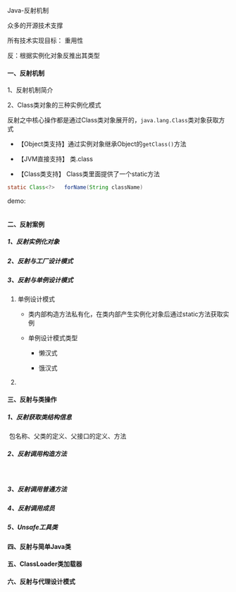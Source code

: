 Java-反射机制

众多的开源技术支撑

所有技术实现目标： 重用性



反：根据实例化对象反推出其类型



#### 一、反射机制

1、反射机制简介



2、Class类对象的三种实例化模式

​	反射之中核心操作都是通过Class类对象展开的，`java.lang.Class`类对象获取方式

- 【Object类支持】通过实例对象继承Object的`getClass()`方法

- 【JVM直接支持】 类.class

-   【Class类支持】 Class类里面提供了一个static方法

  ```java
  static Class<?>	forName(String className)
  ```

demo:

```

```



#### 二、反射案例

##### 1、反射实例化对象

##### 2、反射与工厂设计模式

##### 3、反射与单例设计模式

1. 单例设计模式

   - 类内部构造方法私有化，在类内部产生实例化对象后通过static方法获取实例

   - 单例设计模式类型

     - 懒汉式

       

     - 饿汉式

2. 

#### 三、反射与类操作

##### 1、反射获取类结构信息

​	包名称、父类的定义、父接口的定义、方法



##### 2、反射调用构造方法

​	

##### 3、反射调用普通方法



##### 4、反射调用成员



##### 5、Unsafe工具类



#### 四、反射与简单Java类



#### 五、ClassLoader类加载器



#### 六、反射与代理设计模式